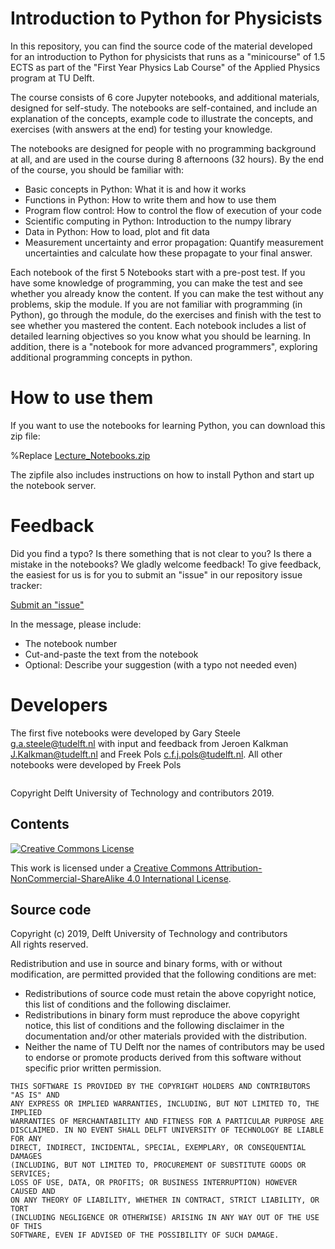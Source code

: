 # Introduction to Python for Physicists 

In this repository, you can find the source code of the material developed for an introduction to Python for physicists that runs as a "minicourse" of 1.5 ECTS as part of the "First Year Physics Lab Course" of the Applied Physics program at TU Delft.

The course consists of 6 core Jupyter notebooks, and additional materials, designed for self-study. The notebooks are self-contained, and include an explanation of the concepts, example code to illustrate the concepts, and exercises (with answers at the end) for testing your knowledge. 

The notebooks are designed for people with no programming background at all, and are used in the course during 8 afternoons (32  hours). By the end of the course, you should be familiar with:

* Basic concepts in Python: What it is and how it works
* Functions in Python: How to write them and how to use them 
* Program flow control: How to control the flow of execution of your code
* Scientific computing in Python: Introduction to the numpy library
* Data in Python: How to load, plot and fit data
* Measurement uncertainty and error propagation: Quantify measurement uncertainties and calculate how these propagate to your final answer.

Each notebook of the first 5 Notebooks start with a pre-post test. If you have some knowledge of programming, you can make the test and see whether you already know the content. If you can make the test without any problems, skip the module. If you are not familiar with programming (in Python), go through the module, do the exercises and finish with the test to see whether you mastered the content. Each notebook includes a list of detailed learning objectives so you know what you should be learning. In addition, there is a "notebook for more advanced programmers", exploring additional programming concepts in python. 

#  How to use them

If you want to use the notebooks for learning Python, you can download this zip file:

%Replace
[Lecture_Notebooks.zip](https://gitlab.tudelft.nl/python-for-applied-physics/practicum-lecture-notes/-/jobs/artifacts/master/download?job=outputs)

The zipfile also includes instructions on how to install Python and start up the notebook server. 

# Feedback

Did you find a typo? Is there something that is not clear to you? Is there a mistake in the notebooks? We gladly welcome feedback! To give feedback, the easiest for us is  for you to  submit an "issue" in our  repository issue tracker:

[Submit an "issue"](https://gitlab.tudelft.nl/python-for-applied-physics/practicum-lecture-notes/issues/new?issuable_template=feedback)

In the message, please include:

* The notebook number
* Cut-and-paste the text from the notebook
* Optional: Describe your suggestion (with a typo not needed even)



# Developers

The first five notebooks were developed by Gary Steele <g.a.steele@tudelft.nl> with input and feedback from Jeroen Kalkman <J.Kalkman@tudelft.nl> and Freek Pols <c.f.j.pols@tudelft.nl>. All other notebooks were developed by Freek Pols

```python

```

Copyright  Delft University of Technology and contributors 2019.

## Contents

[![Creative Commons License](https://i.creativecommons.org/l/by-nc-sa/4.0/88x31.png)](https://creativecommons.org/licenses/by-nc-sa/4.0/ "Creative Commons License")

This work is licensed under a [Creative Commons Attribution-NonCommercial-ShareAlike 4.0 International License](http://creativecommons.org/licenses/by-nc-sa/4.0/).

## Source code

Copyright (c) 2019, Delft University of Technology and contributors  
All rights reserved.

Redistribution and use in source and binary forms, with or without
modification, are permitted provided that the following conditions are met:

* Redistributions of source code must retain the above copyright
  notice, this list of conditions and the following disclaimer.
* Redistributions in binary form must reproduce the above copyright
  notice, this list of conditions and the following disclaimer in the
  documentation and/or other materials provided with the distribution.
* Neither the name of TU Delft nor the
  names of contributors may be used to endorse or promote products
  derived from this software without specific prior written permission.

```{warning}
THIS SOFTWARE IS PROVIDED BY THE COPYRIGHT HOLDERS AND CONTRIBUTORS "AS IS" AND
ANY EXPRESS OR IMPLIED WARRANTIES, INCLUDING, BUT NOT LIMITED TO, THE IMPLIED
WARRANTIES OF MERCHANTABILITY AND FITNESS FOR A PARTICULAR PURPOSE ARE
DISCLAIMED. IN NO EVENT SHALL DELFT UNIVERSITY OF TECHNOLOGY BE LIABLE FOR ANY
DIRECT, INDIRECT, INCIDENTAL, SPECIAL, EXEMPLARY, OR CONSEQUENTIAL DAMAGES
(INCLUDING, BUT NOT LIMITED TO, PROCUREMENT OF SUBSTITUTE GOODS OR SERVICES;
LOSS OF USE, DATA, OR PROFITS; OR BUSINESS INTERRUPTION) HOWEVER CAUSED AND
ON ANY THEORY OF LIABILITY, WHETHER IN CONTRACT, STRICT LIABILITY, OR TORT
(INCLUDING NEGLIGENCE OR OTHERWISE) ARISING IN ANY WAY OUT OF THE USE OF THIS
SOFTWARE, EVEN IF ADVISED OF THE POSSIBILITY OF SUCH DAMAGE.
```